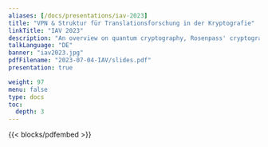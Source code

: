```yaml
---
aliases: [/docs/presentations/iav-2023]
title: "VPN & Struktur für Translationsforschung in der Kryptografie"
linkTitle: "IAV 2023"
description: "An overview on quantum cryptography, Rosenpass' cryptographic tools and structure."
talkLanguage: "DE"
banner: "iav2023.jpg"
pdfFilename: "2023-07-04-IAV/slides.pdf"
presentation: true

weight: 97
menu: false
type: docs
toc:
  depth: 3
---
```


{{< blocks/pdfembed >}}